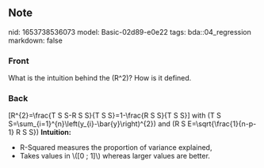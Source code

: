 ## Note
nid: 1653738536073
model: Basic-02d89-e0e22
tags: bda::04_regression
markdown: false

### Front
What is the intuition behind the \(R^2\)? How is it defined.

### Back
\[R^{2}=\frac{T S S-R S S}{T S S}=1-\frac{R S S}{T S S}\] with \(T
S S=\sum_{i=1}^{n}\left(y_{i}-\bar{y}\right)^{2}\) and \(R S
E=\sqrt{\frac{1}{n-p-1} R S S}\) <b>Intuition:</b>
<ul>
  <li>R-Squared measures the proportion of variance explained,
  <li>Takes values in \([0 ; 1]\) whereas larger values are better.
</ul>
